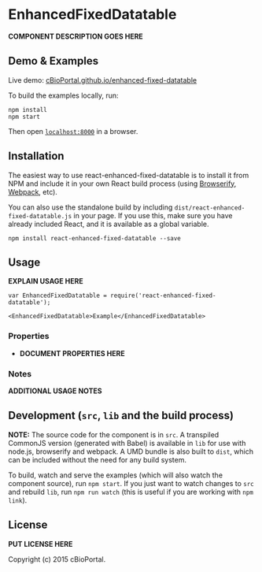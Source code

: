 # EnhancedFixedDatatable

__COMPONENT DESCRIPTION GOES HERE__


## Demo & Examples

Live demo: [cBioPortal.github.io/enhanced-fixed-datatable](http://cBioPortal.github.io/enhanced-fixed-datatable/)

To build the examples locally, run:

```
npm install
npm start
```

Then open [`localhost:8000`](http://localhost:8000) in a browser.


## Installation

The easiest way to use react-enhanced-fixed-datatable is to install it from NPM and include it in your own React build process (using [Browserify](http://browserify.org), [Webpack](http://webpack.github.io/), etc).

You can also use the standalone build by including `dist/react-enhanced-fixed-datatable.js` in your page. If you use this, make sure you have already included React, and it is available as a global variable.

```
npm install react-enhanced-fixed-datatable --save
```


## Usage

__EXPLAIN USAGE HERE__

```
var EnhancedFixedDatatable = require('react-enhanced-fixed-datatable');

<EnhancedFixedDatatable>Example</EnhancedFixedDatatable>
```

### Properties

* __DOCUMENT PROPERTIES HERE__

### Notes

__ADDITIONAL USAGE NOTES__


## Development (`src`, `lib` and the build process)

**NOTE:** The source code for the component is in `src`. A transpiled CommonJS version (generated with Babel) is available in `lib` for use with node.js, browserify and webpack. A UMD bundle is also built to `dist`, which can be included without the need for any build system.

To build, watch and serve the examples (which will also watch the component source), run `npm start`. If you just want to watch changes to `src` and rebuild `lib`, run `npm run watch` (this is useful if you are working with `npm link`).

## License

__PUT LICENSE HERE__

Copyright (c) 2015 cBioPortal.


